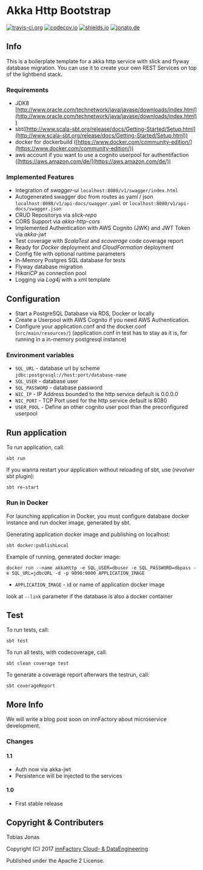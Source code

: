 Akka Http Bootstrap
=========================

[![travis-ci.org](https://travis-ci.org/innFactory/bootstrap-akka-http.svg?branch=master)](https://travis-ci.org/innFactory/bootstrap-akka-http)
[![codecov.io](https://img.shields.io/codecov/c/github/innFactory/bootstrap-akka-http/master.svg?style=flat)](https://codecov.io/github/innFactory/bootstrap-akka-http)
[![shields.io](http://img.shields.io/badge/license-Apache2-blue.svg)](http://www.apache.org/licenses/LICENSE-2.0.txt)
[![jonato.de](https://img.shields.io/badge/Version-1.1-brightgreen.svg)](https://innFactory.de)

## Info
This is a boilerplate template for a akka http service with slick and flyway database migration. You can use it to create your own REST Services on top of the lightbend stack.

### Requirements
* JDK8 [http://www.oracle.com/technetwork/java/javase/downloads/index.html](http://www.oracle.com/technetwork/java/javase/downloads/index.html))
* sbt([http://www.scala-sbt.org/release/docs/Getting-Started/Setup.html](http://www.scala-sbt.org/release/docs/Getting-Started/Setup.html))
* docker for dockerbuild ([https://www.docker.com/community-edition/](https://www.docker.com/community-edition/))
* aws account if you want to use a cognito userpool for authentifaction ([https://aws.amazon.com/de/](https://aws.amazon.com/de/))

### Implemented Features

* Integration of *swagger-ui* ```localhost:8080/v1/swagger/index.html```
* Autogenerated swagger doc from routes as yaml / json ```localhost:8080/v1/api-docs/swagger.yaml``` or ```localhost:8080/v1/api-docs/swagger.json```
* CRUD Repositorys via *slick-repo*
* CORS Support via *akka-http-cors*
* Implemented Authentication with AWS Cognito (JWK) and JWT Token via *akka-jwt* 
* Test coverage with *ScalaTest* and *scoverage* code coverage report
* Ready for *Docker* deployment and *CloudFormation* deployment
* Config file with optional runtime parameters
* In-Memory Postgres SQL database for tests
* Flyway database migration
* *HikariCP* as connection pool
* Logging via *Log4j* with a xml template

## Configuration
* Start a PostgreSQL Database via RDS, Docker or locally
* Create a Userpool with AWS Cognito if you need AWS Authentication.
* Configure your application.conf and the docker.conf (`src/main/resources/`) (application.conf in test has to stay as it is, for running in a in-memory postgresql instance)

### Environment variables 
- `SQL_URL` - database url by scheme `jdbc:postgresql://host:port/database-name`
- `SQL_USER` - database user
- `SQL_PASSWORD` - database password
- `NIC_IP` - IP Address bounded to the http service default is 0.0.0.0
- `NIC_PORT` - TCP Port used for the http service default is 8080
- `USER_POOL` - Define an other cognito user pool than the preconfigured userpool


## Run application
To run application, call:
```
sbt run
```
If you wanna restart your application without reloading of sbt, use (*revolver* sbt plugin):
```
sbt re-start
```

### Run in Docker
For launching application in Docker, you must configure database docker instance and run docker image, generated by sbt.

Generating application docker image and publishing on localhost:
```
sbt docker:publishLocal
```

Example of running, generated docker image:
```
docker run --name akkaHttp -e SQL_USER=dbuser -e SQL_PASSWORD=dbpass -e SQL_URL=jdbcURL -d -p 9090:9000 APPLICATION_IMAGE
```
- `APPLICATION_IMAGE` - id or name of application docker image

look at ```--link``` parameter if the database is also a docker container

## Test
To run tests, call:
```
sbt test
```

To run all tests, with codecoverage, call:
 
```sbt clean coverage test```

To generate a coverage report afterwars the testrun, call:

```sbt coverageReport```

## More Info
We will write a blog post soon on innFactory about microservice development.

### Changes
#### 1.1
* Auth now via akka-jwt
* Persistence will be injected to the services

#### 1.0
* First stable release

## Copyright & Contributers
Tobias Jonas

Copyright (C) 2017 [innFactory Cloud- & DataEngineering](https://innFactory.de)

Published under the Apache 2 License.

